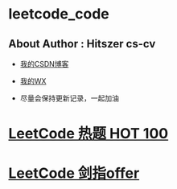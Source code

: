 # leetcode_code

## About Author : Hitszer cs-cv

- [我的CSDN博客](https://blog.csdn.net/qq_43528044)

- [我的WX](z1060856152)

- 尽量会保持更新记录，一起加油


# [LeetCode 热题 HOT 100](https://github.com/YuzheZhou2000/leetcode_code/tree/zyz_code/hot-100)

# [LeetCode 剑指offer](https://github.com/YuzheZhou2000/leetcode_code/tree/zyz_code/hot-100)